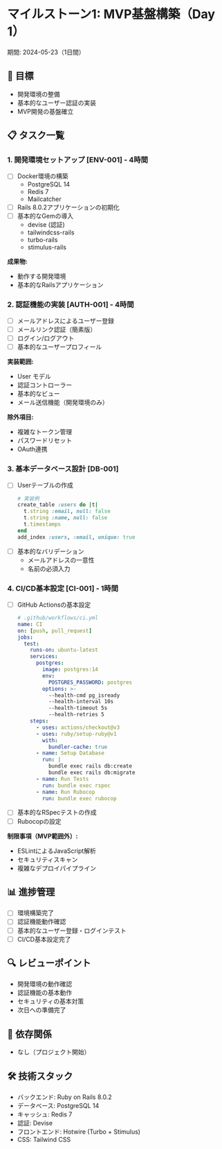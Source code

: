 # マイルストーン1: MVP基盤構築（Day 1）
期間: 2024-05-23（1日間）

## 🎯 目標
- 開発環境の整備
- 基本的なユーザー認証の実装
- MVP開発の基盤確立

## 📋 タスク一覧

### 1. 開発環境セットアップ [ENV-001] - 4時間
- [ ] Docker環境の構築
    - PostgreSQL 14
    - Redis 7
    - Mailcatcher
- [ ] Rails 8.0.2アプリケーションの初期化
- [ ] 基本的なGemの導入
    - devise (認証)
    - tailwindcss-rails
    - turbo-rails
    - stimulus-rails

**成果物:**
- 動作する開発環境
- 基本的なRailsアプリケーション

### 2. 認証機能の実装 [AUTH-001] - 4時間
- [ ] メールアドレスによるユーザー登録
- [ ] メールリンク認証（簡素版）
- [ ] ログイン/ログアウト
- [ ] 基本的なユーザープロフィール

**実装範囲:**
- User モデル
- 認証コントローラー
- 基本的なビュー
- メール送信機能（開発環境のみ）

**除外項目:**
- 複雑なトークン管理
- パスワードリセット
- OAuth連携

### 3. 基本データベース設計 [DB-001]
- [ ] Userテーブルの作成
    ```ruby
    # 実装例
    create_table :users do |t|
      t.string :email, null: false
      t.string :name, null: false
      t.timestamps
    end
    add_index :users, :email, unique: true
    ```
- [ ] 基本的なバリデーション
    - メールアドレスの一意性
    - 名前の必須入力

### 4. CI/CD基本設定 [CI-001] - 1時間
- [ ] GitHub Actionsの基本設定
    ```yaml
    # .github/workflows/ci.yml
    name: CI
    on: [push, pull_request]
    jobs:
      test:
        runs-on: ubuntu-latest
        services:
          postgres:
            image: postgres:14
            env:
              POSTGRES_PASSWORD: postgres
            options: >-
              --health-cmd pg_isready
              --health-interval 10s
              --health-timeout 5s
              --health-retries 5
        steps:
          - uses: actions/checkout@v3
          - uses: ruby/setup-ruby@v1
            with:
              bundler-cache: true
          - name: Setup Database
            run: |
              bundle exec rails db:create
              bundle exec rails db:migrate
          - name: Run Tests
            run: bundle exec rspec
          - name: Run Rubocop
            run: bundle exec rubocop
    ```
- [ ] 基本的なRSpecテストの作成
- [ ] Rubocopの設定

**制限事項（MVP範囲外）:**
- ESLintによるJavaScript解析
- セキュリティスキャン
- 複雑なデプロイパイプライン

## 📊 進捗管理
- [ ] 環境構築完了
- [ ] 認証機能動作確認
- [ ] 基本的なユーザー登録・ログインテスト
- [ ] CI/CD基本設定完了

## 🔍 レビューポイント
- 開発環境の動作確認
- 認証機能の基本動作
- セキュリティの基本対策
- 次日への準備完了

## 🔄 依存関係
- なし（プロジェクト開始）

## 🛠 技術スタック
- バックエンド: Ruby on Rails 8.0.2
- データベース: PostgreSQL 14
- キャッシュ: Redis 7
- 認証: Devise
- フロントエンド: Hotwire (Turbo + Stimulus)
- CSS: Tailwind CSS